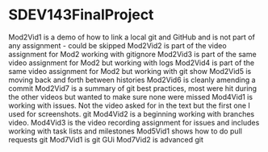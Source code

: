 # SDEV143FinalProject
Mod2Vid1 is a demo of how to link a local git and GitHub and is not part of any assignment - could be skipped
Mod2Vid2 is part of the video assignment for Mod2 working with gitignore
Mod2Vid3 is part of the same video assignment for Mod2 but working with logs
Mod2Vid4 is part of the same video assignment for Mod2 but working with git show
Mod2Vid5 is moving back and forth between histories
Mod2Vid6 is cleanly amending a commit
Mod2Vid7 is a summary of git best practices, most were hit during the other videos but wanted to make sure none were missed
Mod4Vid1 is working with issues.  Not the video asked for in the text but the first one I used for screenshots.  git 
Mod4Vid2 is a beginning working with branches video.
Mod4Vid3 is the video recording assignment for issues and includes working with task lists and milestones
Mod5Vid1 shows how to do pull requests
git
Mod7Vid1 is git GUi
Mod7Vid2 is advanced git